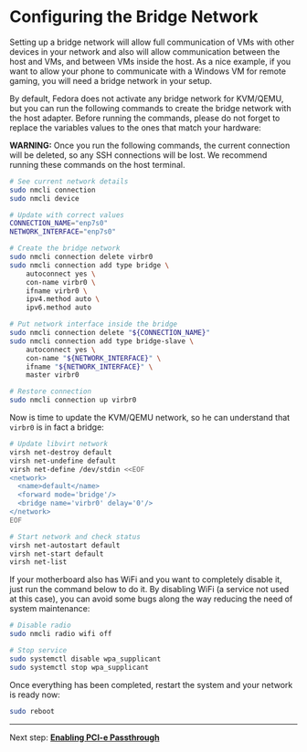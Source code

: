 # Configuring the Bridge Network

Setting up a bridge network will allow full communication of VMs with other devices in your network and also will allow communication between the host and VMs, and between VMs inside the host. As a nice example, if you want to allow your phone to communicate with a Windows VM for remote gaming, you will need a bridge network in your setup.

By default, Fedora does not activate any bridge network for KVM/QEMU, but you can run the following commands to create the bridge network with the host adapter. Before running the commands, please do not forget to replace the variables values to the ones that match your hardware:

**WARNING:** Once you run the following commands, the current connection will be deleted, so any SSH connections will be lost. We recommend running these commands on the host terminal.

```bash
# See current network details
sudo nmcli connection
sudo nmcli device
```

```bash
# Update with correct values 
CONNECTION_NAME="enp7s0"
NETWORK_INTERFACE="enp7s0"

# Create the bridge network
sudo nmcli connection delete virbr0
sudo nmcli connection add type bridge \
    autoconnect yes \
    con-name virbr0 \
    ifname virbr0 \
    ipv4.method auto \
    ipv6.method auto

# Put network interface inside the bridge
sudo nmcli connection delete "${CONNECTION_NAME}"
sudo nmcli connection add type bridge-slave \
    autoconnect yes \
    con-name "${NETWORK_INTERFACE}" \
    ifname "${NETWORK_INTERFACE}" \
    master virbr0

# Restore connection
sudo nmcli connection up virbr0
```

Now is time to update the KVM/QEMU network, so he can understand that ``virbr0`` is in fact a bridge:

```bash
# Update libvirt network
virsh net-destroy default
virsh net-undefine default
virsh net-define /dev/stdin <<EOF
<network>
  <name>default</name>
  <forward mode='bridge'/>
  <bridge name='virbr0' delay='0'/>
</network>
EOF

# Start network and check status
virsh net-autostart default
virsh net-start default
virsh net-list
```

If your motherboard also has WiFi and you want to completely disable it, just run the command below to do it. By disabling WiFi (a service not used at this case), you can avoid some bugs along the way reducing the need of system maintenance:

```bash
# Disable radio
sudo nmcli radio wifi off

# Stop service
sudo systemctl disable wpa_supplicant
sudo systemctl stop wpa_supplicant
```

Once everything has been completed, restart the system and your network is ready now:

```bash
sudo reboot
```

----

Next step: **[Enabling PCI-e Passthrough](02%20-%20PCI-e%20Passthrough.md)**
